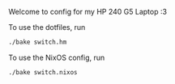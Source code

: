 Welcome to config for my HP 240 G5 Laptop :3

To use the dotfiles, run
```sh
./bake switch.hm
```
To use the NixOS config, run
```sh
./bake switch.nixos
```
